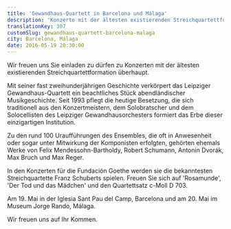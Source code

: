 ```yaml
---
title: 'Gewandhaus-Quartett in Barcelona und Málaga'
description: 'Konzerte mit der ältesten existierenden Streichquartettformation überhaupt: Am 19. Mai in der Iglesia Sant Pau del Camp, Barcelona und am 20. Mai im Museum Jorge Rando, Málaga.'
translationKey: 307
customSlug: gewandhaus-quartett-barcelona-malaga
city: Barcelona, Málaga
date: 2016-05-19 20:30:00
---
```


Wir freuen uns Sie einladen zu dürfen zu Konzerten mit der ältesten existierenden Streichquartettformation überhaupt.

Mit seiner fast zweihunderjährigen Geschichte verkörpert das Leipziger Gewandhaus-Quartett ein beachtliches Stück abendländischer Musikgeschichte. Seit 1993 pflegt die heutige Besetzung, die sich traditionell aus den Konzertmeistern, dem Solobratscher und dem Solocellisten des Leipziger Gewandhausorchesters formiert das Erbe dieser einzigartigen Institution.

Zu den rund 100 Uraufführungen des Ensembles, die oft in Anwesenheit oder sogar unter Mitwirkung der Komponisten erfolgten, gehörten ehemals Werke von Felix Mendessohn-Bartholdy, Robert Schumann, Antonin Dvorák, Max Bruch und Max Reger.

In den Konzerten für die Fundación Goethe werden sie die bekanntesten Streichquartette Franz Schuberts spielen. Freuen Sie sich auf 'Rosamunde', 'Der Tod und das Mädchen' und den Quartettsatz c-Moll D 703.

Am 19. Mai in der Iglesia Sant Pau del Camp, Barcelona und am 20. Mai im Museum Jorge Rando, Málaga.

Wir freuen uns auf Ihr Kommen.
